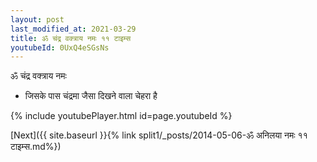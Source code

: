 ```yaml
---
layout: post
last_modified_at: 2021-03-29
title: ॐ चंद्र वक्त्राय नमः ११ टाइम्स
youtubeId: 0UxQ4eSGsNs
---
```

 
 
 ॐ चंद्र वक्त्राय नमः  
 
 -  जिसके पास चंद्रमा जैसा दिखने वाला चेहरा है 
 
  
 
  
 
 
 
 
 
 


{% include youtubePlayer.html id=page.youtubeId %}
 
[Next]({{ site.baseurl }}{% link  split1/_posts/2014-05-06-ॐ अनिलया नमः ११ टाइम्स.md%})
 
